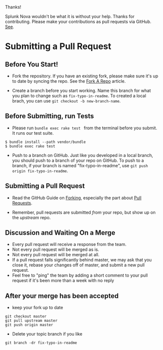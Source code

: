 Thanks!

Splunk Nova wouldn't be what it is without your help. Thanks for contributing.
Please make your contributions as pull requests via GitHub. [See](#its-my-first-time-on-github-ever-what-do-i-do).

# Submitting a Pull Request

## Before You Start!

- Fork the repository. If you have an existing fork, please make sure it's up to date by syncing the repo. See the [Fork A Repo](https://help.github.com/articles/fork-a-repo) article.

- Create a branch before you start working. Name this branch for what you plan to change such as `fix-typo-in-readme`. To created a local brach, you can use `git checkout -b new-branch-name`.

## Before Submitting, run Tests

- Please run `bundle exec rake test ` from the terminal before you submit. It runs our test suite.

```
$ bundle install --path vendor/bundle
$ bundle exec rake test
```

- Push to a branch on GitHub. Just like you developed in a local branch, you should push to a branch of your repo on GitHub. To push to a branch,
  if your branch is named "fix-typo-in-readme", use `git push origin fix-typo-in-readme`.

## Submitting a Pull Request

- Read the GitHub Guide on [Forking](https://guides.github.com/activities/forking/), especially the part about
  [Pull Requests](https://guides.github.com/activities/forking/#making-a-pull-request).

- Remember, pull requests are submitted *from* your repo, but show up on the *upstream* repo.

## Discussion and Waiting On a Merge

- Every pull request will receive a response from the team.
- Not every pull request will be merged as is.
- Not every pull request will be merged at all.
- If a pull request falls significantly behind master, we may ask that you close
  it, rebase your changes off of master, and submit a new pull request.
- Feel free to "ping" the team by adding a short comment to your pull request
  if it's been more than a week with no reply

## After your merge has been accepted

- keep your fork up to date

```
git checkout master
git pull upstream master
git push origin master
```
- Delete your topic branch if you like

```
git branch -dr fix-typo-in-readme
```
